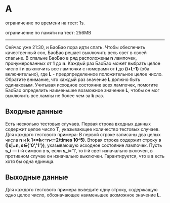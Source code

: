 # A

ограничение по времени на тест: 1s.

ограничение по памяти на тест: 256MB

---------------------------------------
Сейчас уже 21:30, и БаоБао пора идти спать. Чтобы обеспечить качественный сон, БаоБао решает выключить весь свет в своей спальне.
В спальне БаоБао в ряд расположены **n** лампочек, пронумерованных от **1** до **n**. Каждый раз БаоБао может выбрать целое число **i** и выключить все лампочки с номерами от **i** до **(i+L-1)** (оба включительно), где **L** - предопределенное положительное целое число. Обратите внимание, что каждый раз значение **L** должно быть одинаковым.
Учитывая исходное состояние всех лампочек, помогите БаоБао определить наименьшее возможное значение **L**, чтобы он мог выключить все лампы не более чем за **k** раз.

## **Входные данные**
Есть несколько тестовых случаев. Первая строка входных данных содержит целое число **T**, указывающее количество тестовых случаев. Для каждого тестового примера:
В первой строке записаны два целых числа **n** и **k** **1<=k<=n<=2\times 10^5)**.
Вторая строка содержит строку **s (|s|=n, s∈{'0','1'})**, указывающую исходное состояние лампочек. Пусть **s_i** — **i**-й символ в **s**, если **s_i**='1', то **i**-й свет изначально включен, в противном случае он изначально выключен. Гарантируется, что в **s** есть хотя бы одна единица.

## **Выходные данные**
Для каждого тестового примера выведите одну строку, содержащую одно целое число, обозначающее наименьшее возможное значение **L**.
